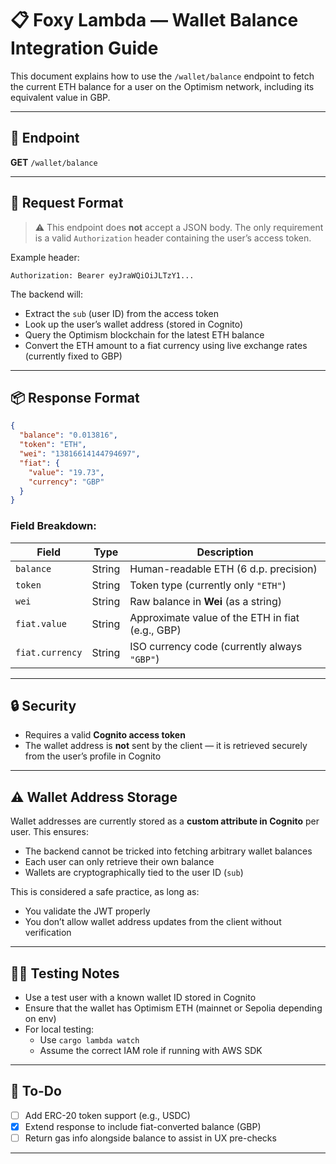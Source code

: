 # 📋 Foxy Lambda — Wallet Balance Integration Guide

This document explains how to use the `/wallet/balance` endpoint to fetch the current ETH balance for a user on the Optimism network, including its equivalent value in GBP.

---

## 🔌 Endpoint

**GET** `/wallet/balance`

---

## 🦮 Request Format

> ⚠️ This endpoint does **not** accept a JSON body. The only requirement is a valid `Authorization` header containing the user’s access token.

Example header:

```
Authorization: Bearer eyJraWQiOiJLTzY1...
```

The backend will:
- Extract the `sub` (user ID) from the access token
- Look up the user’s wallet address (stored in Cognito)
- Query the Optimism blockchain for the latest ETH balance
- Convert the ETH amount to a fiat currency using live exchange rates (currently fixed to GBP)

---

## 📦 Response Format

```json
{
  "balance": "0.013816",
  "token": "ETH",
  "wei": "13816614144794697",
  "fiat": {
    "value": "19.73",
    "currency": "GBP"
  }
}
```

### Field Breakdown:

| Field         | Type   | Description                                         |
|---------------|--------|-----------------------------------------------------|
| `balance`     | String | Human-readable ETH (6 d.p. precision)               |
| `token`       | String | Token type (currently only `"ETH"`)                |
| `wei`         | String | Raw balance in **Wei** (as a string)               |
| `fiat.value`  | String | Approximate value of the ETH in fiat (e.g., GBP)   |
| `fiat.currency` | String | ISO currency code (currently always `"GBP"`)      |

---

## 🔒 Security

- Requires a valid **Cognito access token**
- The wallet address is **not** sent by the client — it is retrieved securely from the user’s profile in Cognito

---

## ⚠️ Wallet Address Storage

Wallet addresses are currently stored as a **custom attribute in Cognito** per user. This ensures:

- The backend cannot be tricked into fetching arbitrary wallet balances
- Each user can only retrieve their own balance
- Wallets are cryptographically tied to the user ID (`sub`)

This is considered a safe practice, as long as:
- You validate the JWT properly
- You don’t allow wallet address updates from the client without verification

---

## 🧚‍♂️ Testing Notes

- Use a test user with a known wallet ID stored in Cognito
- Ensure that the wallet has Optimism ETH (mainnet or Sepolia depending on env)
- For local testing:
  - Use `cargo lambda watch`
  - Assume the correct IAM role if running with AWS SDK

---

## 📌 To-Do

- [ ] Add ERC-20 token support (e.g., USDC)
- [x] Extend response to include fiat-converted balance (GBP)
- [ ] Return gas info alongside balance to assist in UX pre-checks

---

